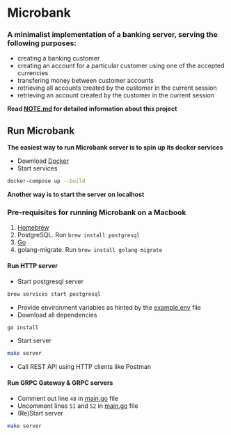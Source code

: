 # Microbank

### A minimalist implementation of a banking server, serving the following purposes:

* creating a banking customer
* creating an account for a particular customer using one of the accepted currencies
* transfering money between customer accounts
* retrieving all accounts created by the customer in the current session
* retrieving an account created by the customer in the current session

**Read [NOTE.md](NOTE.md) for detailed information about this project**

## Run Microbank

**The easiest way to run Microbank server is to spin up its docker services**

* Download [Docker](https://www.docker.com/products/docker-desktop/)
* Start services

```bash
docker-compose up --build
```
**Another way is to start the server on localhost**

### Pre-requisites for running Microbank on a Macbook

1. [Homebrew](https://brew.sh/)
2. PostgreSQL. Run `brew install postgresql`
3. [Go](https://go.dev/dl/)
4. golang-migrate. Run `brew install golang-migrate`

#### Run HTTP server

* Start postgresql server

```bash
brew services start postgresql
```
* Provide environment variables as hinted by the [example.env](example.env) file
* Download all dependencies

```bash
go install
```

* Start server
```bash
make server
```
* Call REST API using HTTP clients like Postman

#### Run GRPC Gateway & GRPC servers
* Comment out line `48` in [main.go](main.go) file
* Uncomment lines `51` and `52` in [main.go](main.go) file
* (Re)Start server
```bash
make server
```